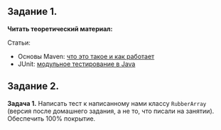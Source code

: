 ## Задание 1.

**Читать теоретический материал:**

Статьи:
- Основы Maven: [что это такое и как работает](https://skillbox.ru/media/code/osnovy-maven-chto-eto-takoe-i-kak-rabotaet/)
- JUnit: [модульное тестирование в Java](https://skillbox.ru/media/code/junit-modulnoe-testirovanie-v-java-i-testdriven-development/)

## Задание 2.

**Задача 1.**
Написать тест к написанному нами классу `RubberArray` (версия после домашнего задания, а не то, что писали на занятии).
Обеспечить 100% покрытие.
